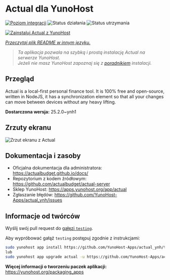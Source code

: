 <!--
To README zostało automatycznie wygenerowane przez <https://github.com/YunoHost/apps/tree/master/tools/readme_generator>
Nie powinno być ono edytowane ręcznie.
-->

# Actual dla YunoHost

[![Poziom integracji](https://apps.yunohost.org/badge/integration/actual)](https://ci-apps.yunohost.org/ci/apps/actual/)
![Status działania](https://apps.yunohost.org/badge/state/actual)
![Status utrzymania](https://apps.yunohost.org/badge/maintained/actual)

[![Zainstaluj Actual z YunoHost](https://install-app.yunohost.org/install-with-yunohost.svg)](https://install-app.yunohost.org/?app=actual)

*[Przeczytaj plik README w innym języku.](./ALL_README.md)*

> *Ta aplikacja pozwala na szybką i prostą instalację Actual na serwerze YunoHost.*  
> *Jeżeli nie masz YunoHost zapoznaj się z [poradnikiem](https://yunohost.org/install) instalacji.*

## Przegląd

Actual is a local-first personal finance tool. It is 100% free and open-source, written in NodeJS, it has a synchronization element so that all your changes can move between devices without any heavy lifting.

**Dostarczona wersja:** 25.2.0~ynh1

## Zrzuty ekranu

![Zrzut ekranu z Actual](./doc/screenshots/screenshot.png)

## Dokumentacja i zasoby

- Oficjalna dokumentacja dla administratora: <https://actualbudget.github.io/docs/>
- Repozytorium z kodem źródłowym: <https://github.com/actualbudget/actual-server>
- Sklep YunoHost: <https://apps.yunohost.org/app/actual>
- Zgłaszanie błędów: <https://github.com/YunoHost-Apps/actual_ynh/issues>

## Informacje od twórców

Wyślij swój pull request do [gałęzi `testing`](https://github.com/YunoHost-Apps/actual_ynh/tree/testing).

Aby wypróbować gałąź `testing` postępuj zgodnie z instrukcjami:

```bash
sudo yunohost app install https://github.com/YunoHost-Apps/actual_ynh/tree/testing --debug
lub
sudo yunohost app upgrade actual -u https://github.com/YunoHost-Apps/actual_ynh/tree/testing --debug
```

**Więcej informacji o tworzeniu paczek aplikacji:** <https://yunohost.org/packaging_apps>
